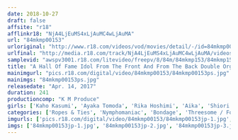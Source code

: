 ```yaml
---
date: 2018-10-27
draft: false
affsite: "r18"
afflinkr18: "NjA4LjEuMS4xLjAuMC4wLjAuMA"
url: "84mkmp00153"
urloriginal: "http://www.r18.com/videos/vod/movies/detail/-/id=84mkmp00153"
urlfinal: "http://media.r18.com/track/NjA4LjEuMS4xLjAuMC4wLjAuMA/videos/vod/movies/detail/-/id=84mkmp00153"
samplevid: "awspv3001.r18.com/litevideo/freepv/8/84m/84mkmp153/84mkmp153_dmb_w.mp4"
title: "A Hall Of Fame Idol From The Front And From The Back Double Orgasmic Ecstasy 4 Hour BEST"
mainimgurl: "pics.r18.com/digital/video/84mkmp00153/84mkmp00153ps.jpg"
mainimgs: "84mkmp00153ps.jpg"
releasedate: "Apr. 14, 2017"
duration: 241
productioncomp: "K M Produce"
girls: ['Kaho Kasumi', 'Ayaka Tomoda', 'Rika Hoshimi', 'Aika', 'Shiori Kamisaki', 'Haruki Sato', 'Ai Uehara', 'Wakaba Onoue', 'Ayu Sakurai', 'Kizuna Sakura']
categories: ['Ropes & Ties', 'Nymphomaniac', 'Bondage', 'Threesome / Foursome', 'Compilation', 'Over 4 Hours', 'Hi-Def']
imgurls: ['pics.r18.com/digital/video/84mkmp00153/84mkmp00153jp-1.jpg', 'pics.r18.com/digital/video/84mkmp00153/84mkmp00153jp-2.jpg', 'pics.r18.com/digital/video/84mkmp00153/84mkmp00153jp-3.jpg', 'pics.r18.com/digital/video/84mkmp00153/84mkmp00153jp-4.jpg', 'pics.r18.com/digital/video/84mkmp00153/84mkmp00153jp-5.jpg', 'pics.r18.com/digital/video/84mkmp00153/84mkmp00153jp-6.jpg', 'pics.r18.com/digital/video/84mkmp00153/84mkmp00153jp-7.jpg', 'pics.r18.com/digital/video/84mkmp00153/84mkmp00153jp-8.jpg', 'pics.r18.com/digital/video/84mkmp00153/84mkmp00153jp-9.jpg', 'pics.r18.com/digital/video/84mkmp00153/84mkmp00153jp-10.jpg', 'pics.r18.com/digital/video/84mkmp00153/84mkmp00153jp-11.jpg', 'pics.r18.com/digital/video/84mkmp00153/84mkmp00153jp-12.jpg', 'pics.r18.com/digital/video/84mkmp00153/84mkmp00153jp-13.jpg', 'pics.r18.com/digital/video/84mkmp00153/84mkmp00153jp-14.jpg', 'pics.r18.com/digital/video/84mkmp00153/84mkmp00153jp-15.jpg', 'pics.r18.com/digital/video/84mkmp00153/84mkmp00153jp-16.jpg', 'pics.r18.com/digital/video/84mkmp00153/84mkmp00153jp-17.jpg', 'pics.r18.com/digital/video/84mkmp00153/84mkmp00153jp-18.jpg', 'pics.r18.com/digital/video/84mkmp00153/84mkmp00153jp-19.jpg', 'pics.r18.com/digital/video/84mkmp00153/84mkmp00153jp-20.jpg']
imgs: ['84mkmp00153jp-1.jpg', '84mkmp00153jp-2.jpg', '84mkmp00153jp-3.jpg', '84mkmp00153jp-4.jpg', '84mkmp00153jp-5.jpg', '84mkmp00153jp-6.jpg', '84mkmp00153jp-7.jpg', '84mkmp00153jp-8.jpg', '84mkmp00153jp-9.jpg', '84mkmp00153jp-10.jpg', '84mkmp00153jp-11.jpg', '84mkmp00153jp-12.jpg', '84mkmp00153jp-13.jpg', '84mkmp00153jp-14.jpg', '84mkmp00153jp-15.jpg', '84mkmp00153jp-16.jpg', '84mkmp00153jp-17.jpg', '84mkmp00153jp-18.jpg', '84mkmp00153jp-19.jpg', '84mkmp00153jp-20.jpg']
---
```

